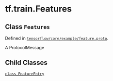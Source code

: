 <div itemscope itemtype="http://developers.google.com/ReferenceObject">
<meta itemprop="name" content="tf.train.Features" />
<meta itemprop="property" content="FeatureEntry"/>
</div>

# tf.train.Features

## Class `Features`





Defined in [`tensorflow/core/example/feature.proto`](https://www.tensorflow.org/code/tensorflow/core/example/feature.proto).

A ProtocolMessage

## Child Classes
[`class FeatureEntry`](../../tf/train/Features/FeatureEntry.md)

